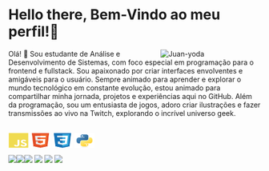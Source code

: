 ### <h1>Hello there, Bem-Vindo ao meu perfil!👋</h1> <img align="right" alt="Juan-yoda" heigh="150" width="200" src="https://cdn.discordapp.com/attachments/393264848705814539/1154509374576922714/download20230903220239.png">


<p>Olá! 👋 Sou estudante de Análise e Desenvolvimento de Sistemas, com foco especial em programação para o frontend e fullstack. Sou apaixonado por criar interfaces envolventes e amigáveis para o usuário. Sempre animado para aprender e explorar o mundo tecnológico em constante evolução, estou animado para compartilhar minha jornada, projetos e experiências aqui no GitHub. Além da programação, sou um entusiasta de jogos, adoro criar ilustrações e fazer transmissões ao vivo na Twitch, explorando o incrível universo geek.
  <div style="display: inline_block"><br>
  <img align="center" alt="Juan-Js" height="30" width="40" src="https://raw.githubusercontent.com/devicons/devicon/master/icons/javascript/javascript-plain.svg">
  <img align="center" alt="Juan-HTML" height="30" width="40" src="https://raw.githubusercontent.com/devicons/devicon/master/icons/html5/html5-original.svg">
  <img align="center" alt="Juan-CSS" height="30" width="40" src="https://raw.githubusercontent.com/devicons/devicon/master/icons/css3/css3-original.svg">
  <img align="center" alt="Juan-Python" height="30" width="40" src="https://raw.githubusercontent.com/devicons/devicon/master/icons/python/python-original.svg">
</div>
</p>

<div>
  <a href="https://github.com/juanccorbacho">
 <img align= "left" height="180em" src="https://github-readme-stats.vercel.app/api?username=juanccorbacho&?count_private=true&show_icons=true&theme=dracula"/> 
  <img align= "left" height="180em" src="https://github-readme-stats.vercel.app/api/top-langs/?username=juanccorbacho&layout=compact&langs_count=16&theme=dracula"/>
</div>

<div align="left"> 
  <a align="left" href="https://instagram.com/juanccoelho" target="_blank"><img src="https://img.shields.io/badge/-Instagram-%23E4405F?style=for-the-badge&logo=instagram&logoColor=white" target="_blank"></a>
 	<a align="left" href="https://www.twitch.tv/jucaraio" target="_blank"><img src="https://img.shields.io/badge/Twitch-9146FF?style=for-the-badge&logo=twitch&logoColor=white" target="_blank"></a> 
  <a align="left" href = "mailto:juancorbacho.dev@gmail.com"><img src="https://img.shields.io/badge/-Gmail-%23333?style=for-the-badge&logo=gmail&logoColor=white" target="_blank"></a>
  <a align="left" href="https://www.linkedin.com/in/juanccorbacho/" target="_blank"><img src="https://img.shields.io/badge/-LinkedIn-%230077B5?style=for-the-badge&logo=linkedin&logoColor=white" target="_blank"></a> 
  </div>
